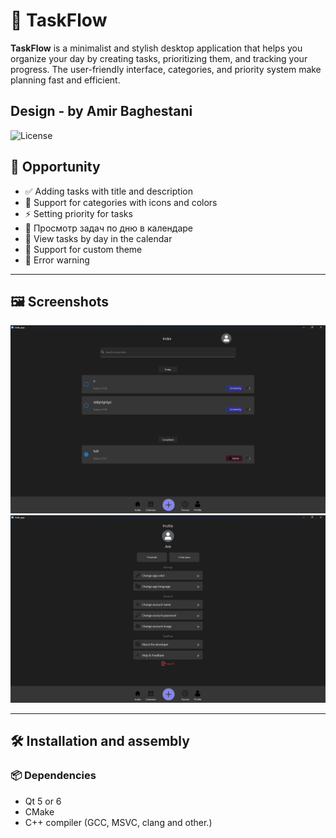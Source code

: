 # 🧭 TaskFlow

**TaskFlow** is a minimalist and stylish desktop application that helps you organize your day by creating tasks, prioritizing them, and tracking your progress. The user-friendly interface, categories, and priority system make planning fast and efficient.

**Design** - by Amir Baghestani
---

![License](https://img.shields.io/pypi/l/taskflow?style=flat)

## 🚀 Opportunity

- ✅ Adding tasks with title and description
- 🎨 Support for categories with icons and colors
- ⚡ Setting priority for tasks
- 📅 Просмотр задач по дню в календаре
- 🔄 View tasks by day in the calendar
- 🌙 Support for custom theme
- 🔔 Error warning

---

## 🖼️ Screenshots

![TaskFlow UI](screenshots/main_ui.png)
![TaskFlow UI](screenshots/profile_ui.png)

---

## 🛠️ Installation and assembly

### 📦 Dependencies

- Qt 5 or 6
- CMake
- C++ compiler (GCC, MSVC, clang and other.)

